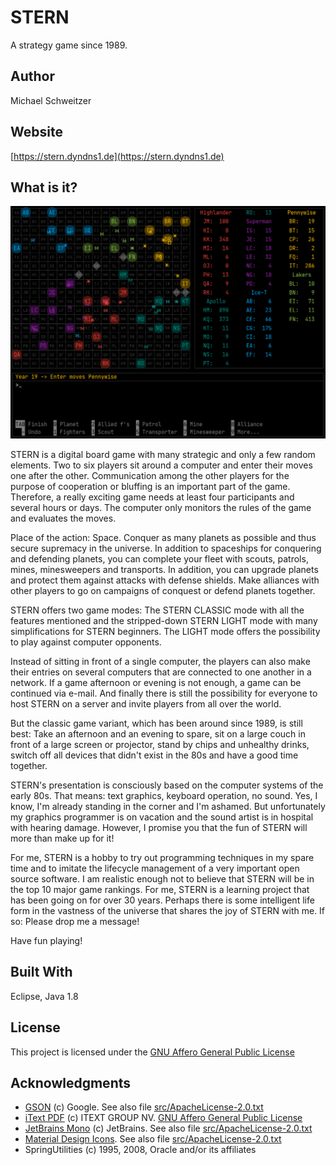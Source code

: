 # STERN

A strategy game since 1989.

## Author

Michael Schweitzer

## Website

[https://stern.dyndns1.de](https://stern.dyndns1.de)

## What is it?

![STERN](sternEN.png)

STERN is a digital board game with many strategic and only a few random elements. Two to six players sit around a computer and enter their moves one after the other. Communication among the other players for the purpose of cooperation or bluffing is an important part of the game. Therefore, a really exciting game needs at least four participants and several hours or days. The computer only monitors the rules of the game and evaluates the moves.

Place of the action: Space. Conquer as many planets as possible and thus secure supremacy in the universe. In addition to spaceships for conquering and defending planets, you can complete your fleet with scouts, patrols, mines, minesweepers and transports. In addition, you can upgrade planets and protect them against attacks with defense shields. Make alliances with other players to go on campaigns of conquest or defend planets together.

STERN offers two game modes: The STERN CLASSIC mode with all the features mentioned and the stripped-down STERN LIGHT mode with many simplifications for STERN beginners. The LIGHT mode offers the possibility to play against computer opponents.

Instead of sitting in front of a single computer, the players can also make their entries on several computers that are connected to one another in a network. If a game afternoon or evening is not enough, a game can be continued via e-mail. And finally there is still the possibility for everyone to host STERN on a server and invite players from all over the world.

But the classic game variant, which has been around since 1989, is still best: Take an afternoon and an evening to spare, sit on a large couch in front of a large screen or projector, stand by chips and unhealthy drinks, switch off all devices that didn't exist in the 80s and have a good time together.

STERN's presentation is consciously based on the computer systems of the early 80s. That means: text graphics, keyboard operation, no sound. Yes, I know, I'm already standing in the corner and I'm ashamed. But unfortunately my graphics programmer is on vacation and the sound artist is in hospital with hearing damage. However, I promise you that the fun of STERN will more than make up for it!

For me, STERN is a hobby to try out programming techniques in my spare time and to imitate the lifecycle management of a very important open source software. I am realistic enough not to believe that STERN will be in the top 10 major game rankings. For me, STERN is a learning project that has been going on for over 30 years. Perhaps there is some intelligent life form in the vastness of the universe that shares the joy of STERN with me. If so: Please drop me a message!

Have fun playing!

## Built With

Eclipse, Java 1.8

## License

This project is licensed under the [GNU Affero General Public License](http://www.gnu.org/licenses/agpl-3.0.de.html)

## Acknowledgments

* [GSON](https://github.com/google/gson/blob/master/LICENSE) (c) Google. See also file [src/ApacheLicense-2.0.txt](src/ApacheLicense-2.0.txt)
* [iText PDF](http://www.gnu.org/licenses/agpl-3.0.de.html) (c) ITEXT GROUP NV. [GNU Affero General Public License](http://www.gnu.org/licenses/agpl-3.0.de.html)
* [JetBrains Mono](https://www.jetbrains.com) (c) JetBrains. See also file [src/ApacheLicense-2.0.txt](src/ApacheLicense-2.0.txt)
* [Material Design Icons](https://material.io/resources/icons/?style=baseline). See also file [src/ApacheLicense-2.0.txt](src/ApacheLicense-2.0.txt)
* SpringUtilities (c) 1995, 2008, Oracle and/or its affiliates
